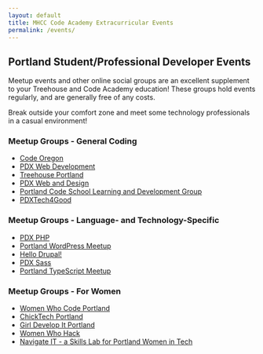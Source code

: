 ```yaml
---
layout: default
title: MHCC Code Academy Extracurricular Events
permalink: /events/
---
```


## Portland Student/Professional Developer Events

Meetup events and other online social groups are an excellent supplement to your Treehouse and Code Academy education! These groups hold events regularly, and are generally free of any costs.

Break outside your comfort zone and meet some technology professionals in a casual environment!

### Meetup Groups - General Coding

- [Code Oregon](http://www.meetup.com/CodeOregon/)
- [PDX Web Development](http://www.meetup.com/PDX-Web-Development/)
- [Treehouse Portland](http://www.meetup.com/Treehouse-Portland/)
- [PDX Web and Design](http://www.meetup.com/pdxweb/)
- [Portland Code School Learning and Development Group](http://www.meetup.com/Portland-Code-School-Learning-and-Development-Group/)
- [PDXTech4Good](http://www.meetup.com/pdxtech4good-nonprofit-activist-tech/)


### Meetup Groups - Language- and Technology-Specific

- [PDX PHP](http://www.meetup.com/PDX-PHP/)
- [Portland WordPress Meetup](http://www.meetup.com/pdx-wp/)
- [Hello Drupal!](http://www.meetup.com/Hello-Drupal/)
- [PDX Sass](http://www.meetup.com/pdxSass/)
- [Portland TypeScript Meetup](http://www.meetup.com/Portland-TypeScript-Meetup/)

### Meetup Groups - For Women

- [Women Who Code Portland](http://www.meetup.com/Women-Who-Code-Portland/)
- [ChickTech Portland](http://www.meetup.com/ChickTech-Portland/)
- [Girl Develop It Portland](http://www.meetup.com/Girl-Develop-It-Portland/)
- [Women Who Hack](http://www.meetup.com/Women-Who-Hack/)
- [Navigate IT - a Skills Lab for Portland Women in Tech](http://www.meetup.com/Navigate-IT-a-Skills-Lab-for-Portland-Women-in-Tech/)



